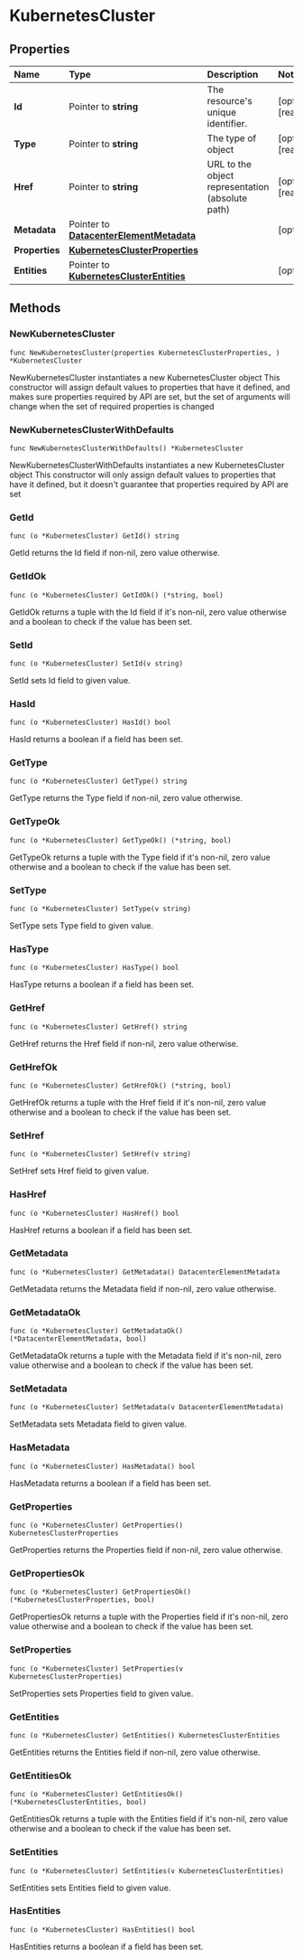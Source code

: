 # KubernetesCluster

## Properties

| Name | Type | Description | Notes |
| :--- | :--- | :--- | :--- |
| **Id** | Pointer to **string** | The resource's unique identifier. | \[optional\] \[readonly\] |
| **Type** | Pointer to **string** | The type of object | \[optional\] \[readonly\] |
| **Href** | Pointer to **string** | URL to the object representation \(absolute path\) | \[optional\] \[readonly\] |
| **Metadata** | Pointer to [**DatacenterElementMetadata**](datacenterelementmetadata.md) |  | \[optional\] |
| **Properties** | [**KubernetesClusterProperties**](kubernetesclusterproperties.md) |  |  |
| **Entities** | Pointer to [**KubernetesClusterEntities**](kubernetesclusterentities.md) |  | \[optional\] |

## Methods

### NewKubernetesCluster

`func NewKubernetesCluster(properties KubernetesClusterProperties, ) *KubernetesCluster`

NewKubernetesCluster instantiates a new KubernetesCluster object This constructor will assign default values to properties that have it defined, and makes sure properties required by API are set, but the set of arguments will change when the set of required properties is changed

### NewKubernetesClusterWithDefaults

`func NewKubernetesClusterWithDefaults() *KubernetesCluster`

NewKubernetesClusterWithDefaults instantiates a new KubernetesCluster object This constructor will only assign default values to properties that have it defined, but it doesn't guarantee that properties required by API are set

### GetId

`func (o *KubernetesCluster) GetId() string`

GetId returns the Id field if non-nil, zero value otherwise.

### GetIdOk

`func (o *KubernetesCluster) GetIdOk() (*string, bool)`

GetIdOk returns a tuple with the Id field if it's non-nil, zero value otherwise and a boolean to check if the value has been set.

### SetId

`func (o *KubernetesCluster) SetId(v string)`

SetId sets Id field to given value.

### HasId

`func (o *KubernetesCluster) HasId() bool`

HasId returns a boolean if a field has been set.

### GetType

`func (o *KubernetesCluster) GetType() string`

GetType returns the Type field if non-nil, zero value otherwise.

### GetTypeOk

`func (o *KubernetesCluster) GetTypeOk() (*string, bool)`

GetTypeOk returns a tuple with the Type field if it's non-nil, zero value otherwise and a boolean to check if the value has been set.

### SetType

`func (o *KubernetesCluster) SetType(v string)`

SetType sets Type field to given value.

### HasType

`func (o *KubernetesCluster) HasType() bool`

HasType returns a boolean if a field has been set.

### GetHref

`func (o *KubernetesCluster) GetHref() string`

GetHref returns the Href field if non-nil, zero value otherwise.

### GetHrefOk

`func (o *KubernetesCluster) GetHrefOk() (*string, bool)`

GetHrefOk returns a tuple with the Href field if it's non-nil, zero value otherwise and a boolean to check if the value has been set.

### SetHref

`func (o *KubernetesCluster) SetHref(v string)`

SetHref sets Href field to given value.

### HasHref

`func (o *KubernetesCluster) HasHref() bool`

HasHref returns a boolean if a field has been set.

### GetMetadata

`func (o *KubernetesCluster) GetMetadata() DatacenterElementMetadata`

GetMetadata returns the Metadata field if non-nil, zero value otherwise.

### GetMetadataOk

`func (o *KubernetesCluster) GetMetadataOk() (*DatacenterElementMetadata, bool)`

GetMetadataOk returns a tuple with the Metadata field if it's non-nil, zero value otherwise and a boolean to check if the value has been set.

### SetMetadata

`func (o *KubernetesCluster) SetMetadata(v DatacenterElementMetadata)`

SetMetadata sets Metadata field to given value.

### HasMetadata

`func (o *KubernetesCluster) HasMetadata() bool`

HasMetadata returns a boolean if a field has been set.

### GetProperties

`func (o *KubernetesCluster) GetProperties() KubernetesClusterProperties`

GetProperties returns the Properties field if non-nil, zero value otherwise.

### GetPropertiesOk

`func (o *KubernetesCluster) GetPropertiesOk() (*KubernetesClusterProperties, bool)`

GetPropertiesOk returns a tuple with the Properties field if it's non-nil, zero value otherwise and a boolean to check if the value has been set.

### SetProperties

`func (o *KubernetesCluster) SetProperties(v KubernetesClusterProperties)`

SetProperties sets Properties field to given value.

### GetEntities

`func (o *KubernetesCluster) GetEntities() KubernetesClusterEntities`

GetEntities returns the Entities field if non-nil, zero value otherwise.

### GetEntitiesOk

`func (o *KubernetesCluster) GetEntitiesOk() (*KubernetesClusterEntities, bool)`

GetEntitiesOk returns a tuple with the Entities field if it's non-nil, zero value otherwise and a boolean to check if the value has been set.

### SetEntities

`func (o *KubernetesCluster) SetEntities(v KubernetesClusterEntities)`

SetEntities sets Entities field to given value.

### HasEntities

`func (o *KubernetesCluster) HasEntities() bool`

HasEntities returns a boolean if a field has been set.

